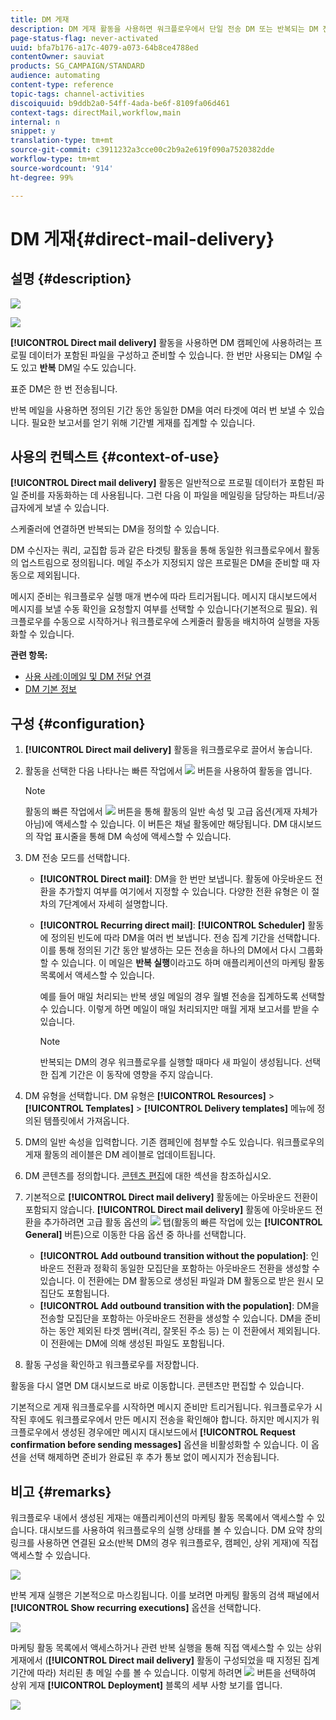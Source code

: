 ```yaml
---
title: DM 게재
description: DM 게재 활동을 사용하면 워크플로우에서 단일 전송 DM 또는 반복되는 DM 전송을 구성할 수 있습니다.
page-status-flag: never-activated
uuid: bfa7b176-a17c-4079-a073-64b8ce4788ed
contentOwner: sauviat
products: SG_CAMPAIGN/STANDARD
audience: automating
content-type: reference
topic-tags: channel-activities
discoiquuid: b9ddb2a0-54ff-4ada-be6f-8109fa06d461
context-tags: directMail,workflow,main
internal: n
snippet: y
translation-type: tm+mt
source-git-commit: c3911232a3cce00c2b9a2e619f090a7520382dde
workflow-type: tm+mt
source-wordcount: '914'
ht-degree: 99%

---
```



# DM 게재{#direct-mail-delivery}

## 설명 {#description}

![](assets/paper.png)

![](assets/recurrentpaper.png)

**[!UICONTROL Direct mail delivery]** 활동을 사용하면 DM 캠페인에 사용하려는 프로필 데이터가 포함된 파일을 구성하고 준비할 수 있습니다. 한 번만 사용되는 DM일 수도 있고 **반복** DM일 수도 있습니다.

표준 DM은 한 번 전송됩니다.

반복 메일을 사용하면 정의된 기간 동안 동일한 DM을 여러 타겟에 여러 번 보낼 수 있습니다. 필요한 보고서를 얻기 위해 기간별 게재를 집계할 수 있습니다.

## 사용의 컨텍스트 {#context-of-use}

**[!UICONTROL Direct mail delivery]** 활동은 일반적으로 프로필 데이터가 포함된 파일 준비를 자동화하는 데 사용됩니다. 그런 다음 이 파일을 메일링을 담당하는 파트너/공급자에게 보낼 수 있습니다.

스케줄러에 연결하면 반복되는 DM을 정의할 수 있습니다.

DM 수신자는 쿼리, 교집합 등과 같은 타겟팅 활동을 통해 동일한 워크플로우에서 활동의 업스트림으로 정의됩니다. 메일 주소가 지정되지 않은 프로필은 DM을 준비할 때 자동으로 제외됩니다.

메시지 준비는 워크플로우 실행 매개 변수에 따라 트리거됩니다. 메시지 대시보드에서 메시지를 보낼 수동 확인을 요청할지 여부를 선택할 수 있습니다(기본적으로 필요). 워크플로우를 수동으로 시작하거나 워크플로우에 스케줄러 활동을 배치하여 실행을 자동화할 수 있습니다.

**관련 항목:**

* [사용 사례:이메일 및 DM 전달 연결](../../automating/using/coupling-email-direct-mail.md)
* [DM 기본 정보](../../channels/using/about-direct-mail.md)

## 구성 {#configuration}

1. **[!UICONTROL Direct mail delivery]** 활동을 워크플로우로 끌어서 놓습니다.
1. 활동을 선택한 다음 나타나는 빠른 작업에서 ![](assets/edit_darkgrey-24px.png) 버튼을 사용하여 활동을 엽니다.

   >[!NOTE]
   >
   >활동의 빠른 작업에서 ![](assets/dlv_activity_params-24px.png) 버튼을 통해 활동의 일반 속성 및 고급 옵션(게재 자체가 아님)에 액세스할 수 있습니다. 이 버튼은 채널 활동에만 해당됩니다. DM 대시보드의 작업 표시줄을 통해 DM 속성에 액세스할 수 있습니다.

1. DM 전송 모드를 선택합니다.

   * **[!UICONTROL Direct mail]**: DM을 한 번만 보냅니다. 활동에 아웃바운드 전환을 추가할지 여부를 여기에서 지정할 수 있습니다. 다양한 전환 유형은 이 절차의 7단계에서 자세히 설명합니다.
   * **[!UICONTROL Recurring direct mail]**: **[!UICONTROL Scheduler]** 활동에 정의된 빈도에 따라 DM을 여러 번 보냅니다. 전송 집계 기간을 선택합니다. 이를 통해 정의된 기간 동안 발생하는 모든 전송을 하나의 DM에서 다시 그룹화할 수 있습니다. 이 메일은 **반복 실행**&#x200B;이라고도 하며 애플리케이션의 마케팅 활동 목록에서 액세스할 수 있습니다.

      예를 들어 매일 처리되는 반복 생일 메일의 경우 월별 전송을 집계하도록 선택할 수 있습니다. 이렇게 하면 메일이 매일 처리되지만 매월 게재 보고서를 받을 수 있습니다.

      >[!NOTE]
      >
      >반복되는 DM의 경우 워크플로우를 실행할 때마다 새 파일이 생성됩니다. 선택한 집계 기간은 이 동작에 영향을 주지 않습니다.

1. DM 유형을 선택합니다. DM 유형은 **[!UICONTROL Resources]** > **[!UICONTROL Templates]** > **[!UICONTROL Delivery templates]** 메뉴에 정의된 템플릿에서 가져옵니다.
1. DM의 일반 속성을 입력합니다. 기존 캠페인에 첨부할 수도 있습니다. 워크플로우의 게재 활동의 레이블은 DM 레이블로 업데이트됩니다.
1. DM 콘텐츠를 정의합니다. [콘텐츠 편집](../../designing/using/personalization.md)에 대한 섹션을 참조하십시오.
1. 기본적으로 **[!UICONTROL Direct mail delivery]** 활동에는 아웃바운드 전환이 포함되지 않습니다. **[!UICONTROL Direct mail delivery]** 활동에 아웃바운드 전환을 추가하려면 고급 활동 옵션의 ![](assets/dlv_activity_params-24px.png) 탭(활동의 빠른 작업에 있는 **[!UICONTROL General]** 버튼)으로 이동한 다음 옵션 중 하나를 선택합니다.

   * **[!UICONTROL Add outbound transition without the population]**: 인바운드 전환과 정확히 동일한 모집단을 포함하는 아웃바운드 전환을 생성할 수 있습니다. 이 전환에는 DM 활동으로 생성된 파일과 DM 활동으로 받은 원시 모집단도 포함됩니다.
   * **[!UICONTROL Add outbound transition with the population]**: DM을 전송할 모집단을 포함하는 아웃바운드 전환을 생성할 수 있습니다. DM을 준비하는 동안 제외된 타겟 멤버(격리, 잘못된 주소 등) 는 이 전환에서 제외됩니다. 이 전환에는 DM에 의해 생성된 파일도 포함됩니다.

1. 활동 구성을 확인하고 워크플로우를 저장합니다.

활동을 다시 열면 DM 대시보드로 바로 이동합니다. 콘텐츠만 편집할 수 있습니다.

기본적으로 게재 워크플로우를 시작하면 메시지 준비만 트리거됩니다. 워크플로우가 시작된 후에도 워크플로우에서 만든 메시지 전송을 확인해야 합니다. 하지만 메시지가 워크플로우에서 생성된 경우에만 메시지 대시보드에서 **[!UICONTROL Request confirmation before sending messages]** 옵션을 비활성화할 수 있습니다. 이 옵션을 선택 해제하면 준비가 완료된 후 추가 통보 없이 메시지가 전송됩니다.

## 비고 {#remarks}

워크플로우 내에서 생성된 게재는 애플리케이션의 마케팅 활동 목록에서 액세스할 수 있습니다. 대시보드를 사용하여 워크플로우의 실행 상태를 볼 수 있습니다. DM 요약 창의 링크를 사용하면 연결된 요소(반복 DM의 경우 워크플로우, 캠페인, 상위 게재)에 직접 액세스할 수 있습니다.

![](assets/wkf_display_parent_elements_direct_mail.png)

반복 게재 실행은 기본적으로 마스킹됩니다. 이를 보려면 마케팅 활동의 검색 패널에서 **[!UICONTROL Show recurring executions]** 옵션을 선택합니다.

![](assets/wkf_display_recurrent_executions_direct_mail.png)

마케팅 활동 목록에서 액세스하거나 관련 반복 실행을 통해 직접 액세스할 수 있는 상위 게재에서 (**[!UICONTROL Direct mail delivery]** 활동이 구성되었을 때 지정된 집계 기간에 따라) 처리된 총 메일 수를 볼 수 있습니다. 이렇게 하려면 ![](assets/wkf_dlv_detail_button.png) 버튼을 선택하여 상위 게재 **[!UICONTROL Deployment]** 블록의 세부 사항 보기를 엽니다.

![](assets/wkf_display_recurrent_executions_3_direct_mail.png)
